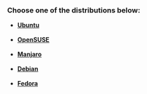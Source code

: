 ### Choose one of the distributions below:
<ul>
<li><a href="https://github.com/Hexayon/gentleman-pack/blob/master/distributions/ubuntu.md"><strong> Ubuntu</strong></a></li><br>

<li><a href="https://github.com/Hexayon/gentleman-pack/blob/master/distributions/opensuse.md"><strong> OpenSUSE</strong></a></li><br>

<li><a href="https://github.com/Hexayon/gentleman-pack/blob/master/distributions/manjaro.md"><strong> Manjaro</strong></a></li><br>

<li><a href="https://github.com/Hexayon/gentleman-pack/blob/master/distributions/debian.md"><strong> Debian</strong></a></li><br>

<li><a href="https://github.com/Hexayon/gentleman-pack/blob/master/distributions/fedora.md"><strong> Fedora</strong></a></li><br>
</ul>
